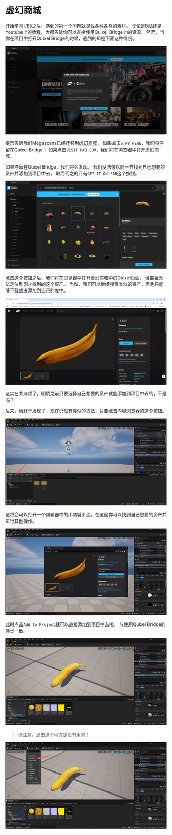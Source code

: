 # 虚幻商城

开始学习UE5之后，遇到的第一个问题就是找各种各样的素材。
无论是B站还是Youtube上的教程，大都告诉你可以直接使用Quixel Bridge上的资源。
然而，当你在项目中打开Quixel Bridge的时候，遇到的却是下面这种情况。

![quixel_bridge.png](images/quixel_bridge.png)

提示告诉我们Megascans已经迁移到[虚幻商城](https://fab.com)，
如果点击`STAY HERE`，我们将停留在Quixel Bridge；
如果点击`VISIT FAB.COM`，我们将在浏览器中打开虚幻商城。

如果停留在Quixel Bridge，我们将会发现，
我们没法像以前一样找到自己想要的资产并添加到项目中去，
取而代之的只有`GET IT ON FAB`这个按钮。

![quixel_bridge_asset.png](images/quixel_bridge_asset.png)

点击这个按钮之后，我们将在浏览器中打开虚幻商城中的Quixel页面，
但甚至无法定位到刚才找到的这个资产。
当然，我们可以继续搜索类似的资产，但也只能够下载或者添加到自己的库中。

![fab_asset.png](images/fab_asset.png)

这实在太麻烦了，明明之前只要选择自己想要的资产就能添加到项目中去的，不是吗？

后来，我终于发现了，现在仍然有类似的方法，只要点击内容浏览器的这个按钮。

![editor_fab.png](images/editor_fab.png)

这将会可以打开一个编辑器中的小商城页面，在这里你可以找到自己想要的资产并进行其他操作。

![editor_fab_asset.png](images/editor_fab_asset.png)

此时点击`Add to Project`就可以直接添加到项目中去啦，
与使用Quixel Bridge的感觉一致。

![editor_banana.png](images/editor_banana.png)

> 请注意，点击这个地方是没有用的！

![editor_fab_wrong.png](images/editor_fab_wrong.png)